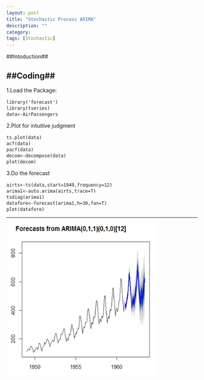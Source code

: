 ```yaml
---
layout: post
title: "Stochastic Process ARIMA"
description: ""
category: 
tags: [Stochastic]
---
```

##Intoduction##

##Coding##
---
1.Load the Package:   

    library('forecast')            
	library(tseries)      
	data<-AirPassengers   
		   
2.Plot for intuitive judgment   
   
	ts.plot(data)      
	acf(data)      
	pacf(data)      
	decom<-decompose(data)      
	plot(decom)      
	
3.Do the forecast      

    airts<-ts(data,start=1949,frequency=12)      
    arima1<-auto.arima(airts,trace=T)      
	tsdiag(arima1)      
	datafore<-forecast(arima1,h=30,fan=T)   
	plot(datafore)
---
<img src="/assets/2014161.jpg" width="400" height="400"> 